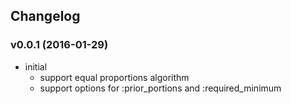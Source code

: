 ## Changelog

### v0.0.1 (2016-01-29)

* initial
  * support equal proportions algorithm
  * support options for :prior_portions and :required_minimum
